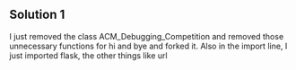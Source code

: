 ## Solution 1

I just removed the class ACM_Debugging_Competition and removed those unnecessary functions for hi and bye and forked it. Also in the import line, I just imported flask, the other things like url

